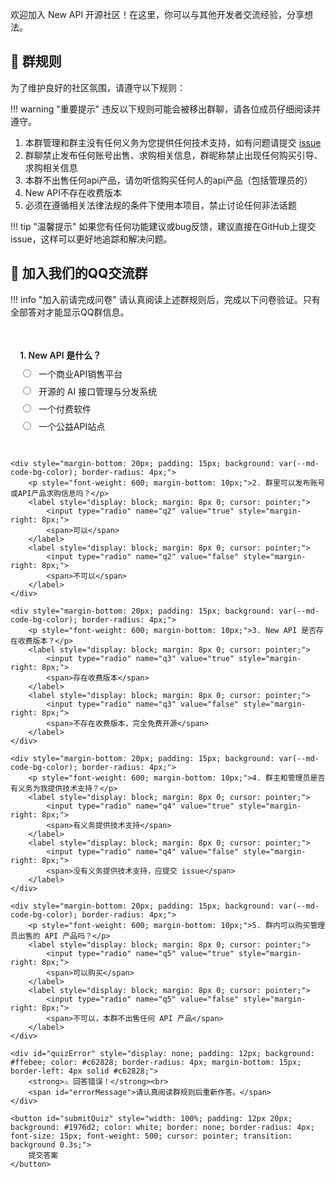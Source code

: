 欢迎加入 New API 开源社区！在这里，你可以与其他开发者交流经验，分享想法。

## 📜 群规则

为了维护良好的社区氛围，请遵守以下规则：

!!! warning "重要提示"
    违反以下规则可能会被移出群聊，请各位成员仔细阅读并遵守。

1. 本群管理和群主没有任何义务为您提供任何技术支持，如有问题请提交 [issue](feedback-issues.md)
2. 群聊禁止发布任何账号出售、求购相关信息，群昵称禁止出现任何购买引导、求购相关信息
3. 本群不出售任何api产品，请勿听信购买任何人的api产品（包括管理员的）
4. New API不存在收费版本
5. 必须在遵循相关法律法规的条件下使用本项目，禁止讨论任何非法话题

!!! tip "温馨提示"
    如果您有任何功能建议或bug反馈，建议直接在GitHub上提交issue，这样可以更好地追踪和解决问题。

## 🤝 加入我们的QQ交流群

!!! info "加入前请完成问卷"
    请认真阅读上述群规则后，完成以下问卷验证。只有全部答对才能显示QQ群信息。

<div id="quizContainer" style="margin: 20px 0;">
    <div style="margin-bottom: 20px; padding: 15px; background: var(--md-code-bg-color); border-radius: 4px;">
        <p style="font-weight: 600; margin-bottom: 10px;">1. New API 是什么？</p>
        <label style="display: block; margin: 8px 0; cursor: pointer;">
            <input type="radio" name="q1" value="a" style="margin-right: 8px;">
            <span>一个商业API销售平台</span>
        </label>
        <label style="display: block; margin: 8px 0; cursor: pointer;">
            <input type="radio" name="q1" value="b" style="margin-right: 8px;">
            <span>开源的 AI 接口管理与分发系统</span>
        </label>
        <label style="display: block; margin: 8px 0; cursor: pointer;">
            <input type="radio" name="q1" value="c" style="margin-right: 8px;">
            <span>一个付费软件</span>
        </label>
        <label style="display: block; margin: 8px 0; cursor: pointer;">
            <input type="radio" name="q1" value="d" style="margin-right: 8px;">
            <span>一个公益API站点</span>
        </label>
    </div>

    <div style="margin-bottom: 20px; padding: 15px; background: var(--md-code-bg-color); border-radius: 4px;">
        <p style="font-weight: 600; margin-bottom: 10px;">2. 群里可以发布账号或API产品求购信息吗？</p>
        <label style="display: block; margin: 8px 0; cursor: pointer;">
            <input type="radio" name="q2" value="true" style="margin-right: 8px;">
            <span>可以</span>
        </label>
        <label style="display: block; margin: 8px 0; cursor: pointer;">
            <input type="radio" name="q2" value="false" style="margin-right: 8px;">
            <span>不可以</span>
        </label>
    </div>

    <div style="margin-bottom: 20px; padding: 15px; background: var(--md-code-bg-color); border-radius: 4px;">
        <p style="font-weight: 600; margin-bottom: 10px;">3. New API 是否存在收费版本？</p>
        <label style="display: block; margin: 8px 0; cursor: pointer;">
            <input type="radio" name="q3" value="true" style="margin-right: 8px;">
            <span>存在收费版本</span>
        </label>
        <label style="display: block; margin: 8px 0; cursor: pointer;">
            <input type="radio" name="q3" value="false" style="margin-right: 8px;">
            <span>不存在收费版本，完全免费开源</span>
        </label>
    </div>

    <div style="margin-bottom: 20px; padding: 15px; background: var(--md-code-bg-color); border-radius: 4px;">
        <p style="font-weight: 600; margin-bottom: 10px;">4. 群主和管理员是否有义务为我提供技术支持？</p>
        <label style="display: block; margin: 8px 0; cursor: pointer;">
            <input type="radio" name="q4" value="true" style="margin-right: 8px;">
            <span>有义务提供技术支持</span>
        </label>
        <label style="display: block; margin: 8px 0; cursor: pointer;">
            <input type="radio" name="q4" value="false" style="margin-right: 8px;">
            <span>没有义务提供技术支持，应提交 issue</span>
        </label>
    </div>

    <div style="margin-bottom: 20px; padding: 15px; background: var(--md-code-bg-color); border-radius: 4px;">
        <p style="font-weight: 600; margin-bottom: 10px;">5. 群内可以购买管理员出售的 API 产品吗？</p>
        <label style="display: block; margin: 8px 0; cursor: pointer;">
            <input type="radio" name="q5" value="true" style="margin-right: 8px;">
            <span>可以购买</span>
        </label>
        <label style="display: block; margin: 8px 0; cursor: pointer;">
            <input type="radio" name="q5" value="false" style="margin-right: 8px;">
            <span>不可以，本群不出售任何 API 产品</span>
        </label>
    </div>

    <div id="quizError" style="display: none; padding: 12px; background: #ffebee; color: #c62828; border-radius: 4px; margin-bottom: 15px; border-left: 4px solid #c62828;">
        <strong>⚠️ 回答错误！</strong><br>
        <span id="errorMessage">请认真阅读群规则后重新作答。</span>
    </div>

    <button id="submitQuiz" style="width: 100%; padding: 12px 20px; background: #1976d2; color: white; border: none; border-radius: 4px; font-size: 15px; font-weight: 500; cursor: pointer; transition: background 0.3s;">
        提交答案
    </button>
</div>

<div id="qqGroupInfo" style="display: none; opacity: 0; transition: opacity 0.3s ease-in; margin-top: 20px;">
    <h3>方式一：扫描二维码</h3>
    <p><img src="/assets/qq_3.jpg" alt="QQ群二维码" style="max-width: 300px; border-radius: 8px; box-shadow: 0 2px 8px rgba(0,0,0,0.1);"></p>
    <h3>方式二：点击链接</h3>
    <p><a href="https://qm.qq.com/q/Y79glR8raU" target="_blank" style="display: inline-block; padding: 10px 20px; background: #1976d2; color: white; text-decoration: none; border-radius: 4px; font-weight: 500;">点击这里直接加入QQ群</a></p>
</div>

<script>
document.addEventListener('DOMContentLoaded', function() {
    const submitBtn = document.getElementById('submitQuiz');
    const qqGroupInfo = document.getElementById('qqGroupInfo');
    const quizError = document.getElementById('quizError');
    const errorMessage = document.getElementById('errorMessage');
    const quizContainer = document.getElementById('quizContainer');
    
    // 正确答案
    const correctAnswers = {
        q1: 'b',  // New API 是开源的 AI 接口管理与分发系统
        q2: 'false',  // 不可以发布求购信息
        q3: 'false',  // 不存在收费版本
        q4: 'false',  // 没有义务提供技术支持
        q5: 'false'   // 不可以购买 API 产品
    };
    
    // 错误提示信息
    const errorMessages = {
        q1: '请再次阅读项目介绍，New API 是一个开源的 AI 接口管理与分发系统。',
        q2: '根据群规则第2条：群聊禁止发布任何账号或API产品出售、求购相关信息。',
        q3: '根据群规则第4条：New API 不存在收费版本，完全免费开源。',
        q4: '根据群规则第1条：本群管理和群主没有任何义务为您提供任何技术支持，如有问题请提交 issue。',
        q5: '根据群规则第3条：本群不出售任何 API 产品，请勿听信购买任何人的 API 产品（包括管理员的）。'
    };
    
    if (submitBtn) {
        submitBtn.addEventListener('click', function() {
            // 隐藏之前的错误信息
            quizError.style.display = 'none';
            
            // 检查是否所有题目都已作答
            let allAnswered = true;
            let wrongAnswers = [];
            
            for (let question in correctAnswers) {
                const selected = document.querySelector(`input[name="${question}"]:checked`);
                if (!selected) {
                    allAnswered = false;
                    break;
                }
                
                // 检查答案是否正确
                if (selected.value !== correctAnswers[question]) {
                    wrongAnswers.push(question);
                }
            }
            
            if (!allAnswered) {
                errorMessage.innerHTML = '请回答所有问题后再提交。';
                quizError.style.display = 'block';
                quizError.scrollIntoView({ behavior: 'smooth', block: 'center' });
                return;
            }
            
            if (wrongAnswers.length > 0) {
                // 显示第一个错误的详细信息
                errorMessage.innerHTML = errorMessages[wrongAnswers[0]];
                quizError.style.display = 'block';
                quizError.scrollIntoView({ behavior: 'smooth', block: 'center' });
                
                // 将按钮变红并添加摇晃动画
                submitBtn.style.background = '#c62828';
                submitBtn.style.animation = 'shake 0.5s';
                setTimeout(() => {
                    submitBtn.style.background = '#1976d2';
                    submitBtn.style.animation = '';
                }, 1000);
            } else {
                // 全部答对，显示 QQ 群信息
                quizError.style.display = 'none';
                quizContainer.style.display = 'none';
                qqGroupInfo.style.display = 'block';
                setTimeout(() => {
                    qqGroupInfo.style.opacity = '1';
                }, 10);
                
                // 显示成功消息
                const successMsg = document.createElement('div');
                successMsg.style.cssText = 'padding: 15px; background: #e8f5e9; color: #2e7d32; border-radius: 4px; margin-bottom: 20px; border-left: 4px solid #4caf50;';
                successMsg.innerHTML = '<strong>✅ 恭喜通过验证！</strong><br>感谢您认真阅读群规则，欢迎加入我们的社区！';
                qqGroupInfo.parentElement.insertBefore(successMsg, qqGroupInfo);
                
                successMsg.scrollIntoView({ behavior: 'smooth', block: 'center' });
            }
        });
        
        // 按钮悬停效果
        submitBtn.addEventListener('mouseenter', function() {
            if (this.style.background !== 'rgb(198, 40, 40)') {
                this.style.background = '#1565c0';
            }
        });
        
        submitBtn.addEventListener('mouseleave', function() {
            if (this.style.background !== 'rgb(198, 40, 40)') {
                this.style.background = '#1976d2';
            }
        });
    }
});
</script>

<style>
@keyframes shake {
    0%, 100% { transform: translateX(0); }
    10%, 30%, 50%, 70%, 90% { transform: translateX(-5px); }
    20%, 40%, 60%, 80% { transform: translateX(5px); }
}
</style>
